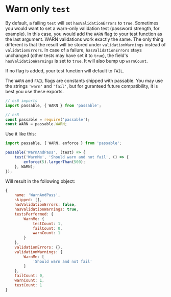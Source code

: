 # Warn only `test`
By default, a failing `test` will set `hasValidationErrors` to `true`. Sometimes you would want to set a warn-only validation test (password strength, for example). In this case, you would add the `WARN` flag to your test function as the last argument.
WARN validations work exactly the same. The only thing different is that the result will be stored under `validationWarnings` instead of `validationErrors`.
In case of a failure, `hasValidationErrors` stays unchanged (other tests may have set it to `true`), the field's `hasValidationWarnings` is set to `true`. It will also bump up `warnCount`.

If no flag is added, your test function will default to `FAIL`.

The `WARN` and `FAIL` flags are constants shipped with passable. You may use the strings `'warn'` and `'fail'`, but for guranteed future compatibility, it is best you use these exports.

```js
// es6 imports
import passable, { WARN } from 'passable';

// es5
const passable = require('passable');
const WARN = passable.WARN;
```

Use it like this:

```js
import passable, { WARN, enforce } from 'passable';

passable('WarnAndPass', (test) => {
    test('WarnMe', 'Should warn and not fail', () => {
        enforce(5).largerThan(500);
    }, WARN);
});
```

Will result in the following object:
```js
{
    name: 'WarnAndPass',
    skipped: [],
    hasValidationErrors: false,
    hasValidationWarnings: true,
    testsPerformed: {
        WarnMe: {
            testCount: 1,
            failCount: 0,
            warnCount: 1
        }
    },
    validationErrors: {},
    validationWarnings: {
        WarnMe: [
            'Should warn and not fail'
        ]
    },
    failCount: 0,
    warnCount: 1,
    testCount: 1
}
```